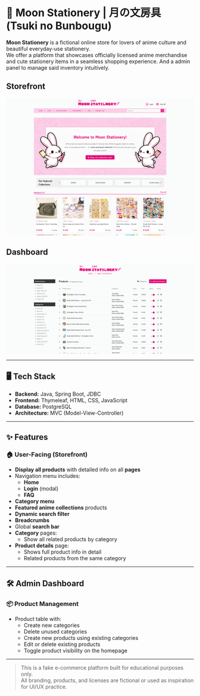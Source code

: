 
# 🌙 Moon Stationery | 月の文房具 (Tsuki no Bunbougu)

**Moon Stationery** is a fictional online store for lovers of anime culture and beautiful everyday-use stationery.  
We offer a platform that showcases officially licensed anime merchandise and cute stationery items in a seamless shopping experience. And a admin panel to manage said inventory intuitively. 

## Storefront

![Storefront](storefront.png)

## Dashboard

![Dashboard](dashboard.png)

---

## 🖥 Tech Stack

- **Backend:** Java, Spring Boot, JDBC
- **Frontend:** Thymeleaf, HTML, CSS, JavaScript
- **Database:** PostgreSQL
- **Architecture:** MVC (Model-View-Controller)

---

## ✨ Features
### 🏠 User-Facing (Storefront)
- **Display all products** with detailed info on all **pages**
- Navigation menu includes:
  - **Home**
  - **Login** (modal)
  - **FAQ**
- **Category menu**
- **Featured anime collections** products
- **Dynamic search filter**
- **Breadcrumbs**
- Global **search bar**
- **Category** pages:
  - Show all related products by category
- **Product details** page:
  - Shows full product info in detail
  - Related products from the same category
  
---

## 🛠 Admin Dashboard
### 📦 Product Management
- Product table with:
  - Create new categories
  - Delete unused categories
  - Create new products using existing categories
  - Edit or delete existing products
  - Toggle product visibility on the homepage

---

> This is a fake e-commerce platform built for educational purposes only.  
> All branding, products, and licenses are fictional or used as inspiration for UI/UX practice.
